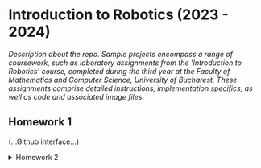 # Introduction to Robotics (2023 - 2024)
_Description about the repo.
Sample projects encompass a range of coursework, such as laboratory assignments from the 'Introduction to Robotics' course, completed during the third year at the Faculty of Mathematics and Computer Science, University of Bucharest. These assignments comprise detailed instructions, implementation specifics, as well as code and associated image files._

## Homework 1
(...Github interface...)

<details>
<summary>Homework 2</summary> 
### Task: RGB LED control using 3 potentiometers. This control must leveragedigital electronics
###
### Youtube video that shows how it works: https://www.youtube.com/shorts/YShnfBhUUPg

![homework_2](https://github.com/dragosvoinea1/IntroductionToRobotics/assets/115077134/c1b04518-b1ce-4769-ae25-8ba3c1627aa1)
</details>
